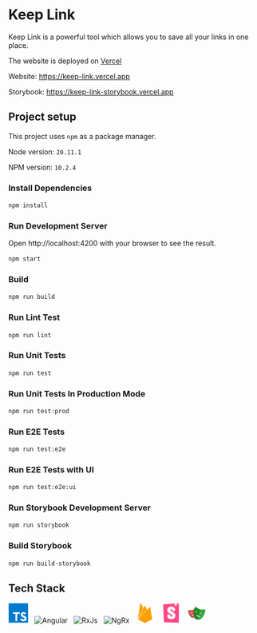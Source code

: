 # Keep Link

Keep Link is a powerful tool which allows you to save all your links in one place.

The website is deployed on [Vercel](https://vercel.com)

Website: https://keep-link.vercel.app

Storybook: https://keep-link-storybook.vercel.app

## Project setup

This project uses `npm` as a package manager.

Node version: `20.11.1`

NPM version: `10.2.4`

### Install Dependencies
```bash
npm install
```

### Run Development Server 

Open http://localhost:4200 with your browser to see the result.

```bash
npm start
```

### Build

```bash
npm run build
```

### Run Lint Test

```bash
npm run lint
```

### Run Unit Tests

```bash
npm run test
```

### Run Unit Tests In Production Mode

```bash
npm run test:prod
```

### Run E2E Tests

```bash
npm run test:e2e
```

### Run E2E Tests with UI

```bash
npm run test:e2e:ui
```

### Run Storybook Development Server

```bash
npm run storybook
```

### Build Storybook

```bash
npm run build-storybook
```

## Tech Stack

<div>
  <img src="https://github.com/devicons/devicon/raw/master/icons/typescript/typescript-original.svg" title="TypeScript" alt="TypeScript" width="40" height="40" />&nbsp;&nbsp;
  <img src="https://user-images.githubusercontent.com/25181517/183890595-779a7e64-3f43-4634-bad2-eceef4e80268.png" title="Angular" alt="Angular" width="40" height="40" />&nbsp;&nbsp;
  <img src="https://cdn.worldvectorlogo.com/logos/rxjs-1.svg" title="RxJs" alt="RxJs" width="40"    
height="40"/>&nbsp;&nbsp;
    <img src="https://ngrx.io/assets/images/badge.svg" title="NgRx" alt="NgRx" width="40"    
height="40"/>&nbsp;&nbsp;
   <img src="https://github.com/devicons/devicon/blob/master/icons/firebase/firebase-plain.svg" title="Firebase" alt="Firebase" width="40" height="40"/>&nbsp;&nbsp;
   <img src="https://github.com/devicons/devicon/blob/master/icons/storybook/storybook-original.svg" title="Storybook" alt="Storybook" width="40" height="40"/>&nbsp;&nbsp;
   <img src="https://github.com/devicons/devicon/blob/master/icons/playwright/playwright-original.svg" title="Playwright" alt="Playwright" width="40" height="40"/>&nbsp;&nbsp;
</div>
